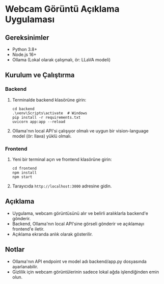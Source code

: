 # Webcam Görüntü Açıklama Uygulaması

## Gereksinimler
- Python 3.8+
- Node.js 16+
- Ollama (Lokal olarak çalışmalı, ör: LLaVA modeli)

## Kurulum ve Çalıştırma

### Backend
1. Terminalde backend klasörüne girin:
   ```
   cd backend
   .\venv\Scripts\activate  # Windows
   pip install -r requirements.txt
   uvicorn app:app --reload
   ```
2. Ollama'nın local API'si çalışıyor olmalı ve uygun bir vision-language model (ör: llava) yüklü olmalı.

### Frontend
1. Yeni bir terminal açın ve frontend klasörüne girin:
   ```
   cd frontend
   npm install
   npm start
   ```
2. Tarayıcıda `http://localhost:3000` adresine gidin.

## Açıklama
- Uygulama, webcam görüntüsünü alır ve belirli aralıklarla backend'e gönderir.
- Backend, Ollama'nın local API'sine görseli gönderir ve açıklamayı frontend'e iletir.
- Açıklama ekranda anlık olarak gösterilir.

## Notlar
- Ollama'nın API endpoint ve model adı backend/app.py dosyasında ayarlanabilir.
- Gizlilik için webcam görüntülerinin sadece lokal ağda işlendiğinden emin olun. 